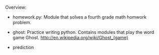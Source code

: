 Overview:

- homework.py: Module that solves a fourth grade math homwork problem.

- ghost: Practice writing python. Contains modules that play the word game Ghost. http://en.wikipedia.org/wiki/Ghost_(game)

- prediction
